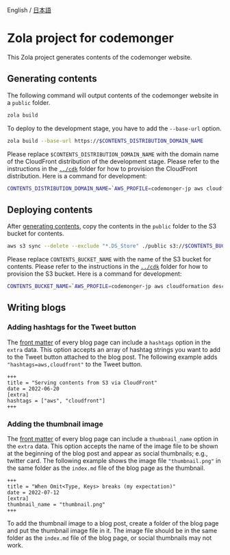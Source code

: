 English / [日本語](./README.ja.md)

# Zola project for codemonger

This Zola project generates contents of the codemonger website.

## Generating contents

The following command will output contents of the codemonger website in a `public` folder.

```sh
zola build
```

To deploy to the development stage, you have to add the `--base-url` option.

```sh
zola build --base-url https://$CONTENTS_DISTRIBUTION_DOMAIN_NAME
```

Please replace `$CONTENTS_DISTRIBUTION_DOMAIN_NAME` with the domain name of the CloudFront distribution of the development stage.
Please refer to the instructions in the [`../cdk`](../cdk) folder for how to provision the CloudFront distribution.
Here is a command for development:

```sh
CONTENTS_DISTRIBUTION_DOMAIN_NAME=`AWS_PROFILE=codemonger-jp aws cloudformation describe-stacks --stack-name codemonger-development --query "Stacks[0].Outputs[?OutputKey=='ContentsDistributionDomainName']|[0].OutputValue" --output text`
```

## Deploying contents

After [generating contents](#generating-contents), copy the contents in the `public` folder to the S3 bucket for contents.

```sh
aws s3 sync --delete --exclude "*.DS_Store" ./public s3://$CONTENTS_BUCKET_NAME/
```

Please replace `CONTENTS_BUCKET_NAME` with the name of the S3 bucket for contents.
Please refer to the instructions in the [`../cdk`](../cdk) folder for how to provision the S3 bucket.
Here is a command for development:

```sh
CONTENTS_BUCKET_NAME=`AWS_PROFILE=codemonger-jp aws cloudformation describe-stacks --stack-name codemonger-development --query "Stacks[0].Outputs[?OutputKey=='ContentsBucketName']|[0].OutputValue" --output text`
```

## Writing blogs

### Adding hashtags for the Tweet button

The [front matter](https://www.getzola.org/documentation/content/page/#front-matter) of every blog page can include a `hashtags` option in the `extra` data.
This option accepts an array of hashtag strings you want to add to the Tweet button attached to the blog post.
The following example adds `"hashtags=aws,cloudfront"` to the Tweet button.

```
+++
title = "Serving contents from S3 via CloudFront"
date = 2022-06-20
[extra]
hashtags = ["aws", "cloudfront"]
+++
```

### Adding the thumbnail image

The [front matter](https://www.getzola.org/documentation/content/page/#front-matter) of every blog page can include a `thumbnail_name` option in the `extra` data.
This option accepts the name of the image file to be shown at the beginning of the blog post and appear as social thumbnails; e.g., twitter card.
The following example shows the image file `"thumbnail.png"` in the same folder as the `index.md` file of the blog page as the thumbnail.

```
+++
title = "When Omit<Type, Keys> breaks (my expectation)"
date = 2022-07-12
[extra]
thumbnail_name = "thumbnail.png"
+++
```

To add the thumbnail image to a blog post, create a folder of the blog page and put the thumbnail image file in it.
The image file should be in the same folder as the `index.md` file of the blog page, or social thumbnails may not work.